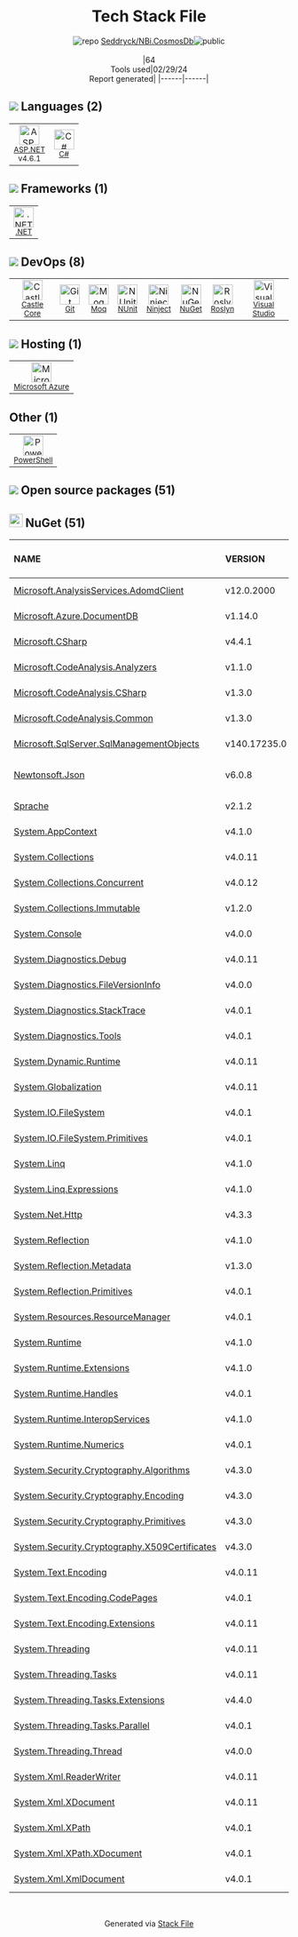 <!--
&lt;--- Readme.md Snippet without images Start ---&gt;
## Tech Stack
Seddryck/NBi.CosmosDb is built on the following main stack:

- [ASP.NET](https://www.asp.net/) – Languages
- [C#](http://csharp.net) – Languages
- [.NET](http://www.microsoft.com/net/) – Frameworks (Full Stack)
- [Castle Core](https://github.com/castleproject/Core) – Logging Tools
- [Moq](https://github.com/Moq/moq4) – Testing Frameworks
- [NUnit](http://www.nunit.org/) – Testing Frameworks
- [Ninject](http://www.ninject.org) – Dependency Management
- [Roslyn](https://github.com/dotnet/roslyn) – Code Review
- [Visual Studio](http://msdn.microsoft.com/en-us/vstudio/aa718325.aspx) – Integrated Development Environment
- [Microsoft Azure](https://azure.microsoft.com/en-us/) – Cloud Hosting
- [PowerShell](https://docs.microsoft.com/en-us/powershell/) – Shells

Full tech stack [here](/techstack.md)

&lt;--- Readme.md Snippet without images End ---&gt;

&lt;--- Readme.md Snippet with images Start ---&gt;
## Tech Stack
Seddryck/NBi.CosmosDb is built on the following main stack:

- <img width='25' height='25' src='https://img.stackshare.io/service/6755/2c45151a4a11d3a3c8e71bb34dd069d6_400x400.png' alt='ASP.NET'/> [ASP.NET](https://www.asp.net/) – Languages
- <img width='25' height='25' src='https://img.stackshare.io/service/1015/1200px-C_Sharp_wordmark.svg.png' alt='C#'/> [C#](http://csharp.net) – Languages
- <img width='25' height='25' src='https://img.stackshare.io/service/1014/IoPy1dce_400x400.png' alt='.NET'/> [.NET](http://www.microsoft.com/net/) – Frameworks (Full Stack)
- <img width='25' height='25' src='https://img.stackshare.io/service/20916/default_6d17162c9963bc83521ee29cf394f349c95173f3.png' alt='Castle Core'/> [Castle Core](https://github.com/castleproject/Core) – Logging Tools
- <img width='25' height='25' src='https://img.stackshare.io/service/1628/1434934.png' alt='Moq'/> [Moq](https://github.com/Moq/moq4) – Testing Frameworks
- <img width='25' height='25' src='https://img.stackshare.io/service/2371/jZ6MYx5Y_400x400.png' alt='NUnit'/> [NUnit](http://www.nunit.org/) – Testing Frameworks
- <img width='25' height='25' src='https://img.stackshare.io/service/3173/default_85e419b9c60b158340e534d5006d949015ec16e4.png' alt='Ninject'/> [Ninject](http://www.ninject.org) – Dependency Management
- <img width='25' height='25' src='https://img.stackshare.io/service/20930/default_275fb27c037c57f3394917ebca90dc2465c97ed8.png' alt='Roslyn'/> [Roslyn](https://github.com/dotnet/roslyn) – Code Review
- <img width='25' height='25' src='https://img.stackshare.io/service/1451/SR2hUhQN.png' alt='Visual Studio'/> [Visual Studio](http://msdn.microsoft.com/en-us/vstudio/aa718325.aspx) – Integrated Development Environment
- <img width='25' height='25' src='https://img.stackshare.io/service/213/default_88defae415fcb9cd0ac5d36c1ed27e74133c6287.jpg' alt='Microsoft Azure'/> [Microsoft Azure](https://azure.microsoft.com/en-us/) – Cloud Hosting
- <img width='25' height='25' src='https://img.stackshare.io/service/3681/powershell-logo.png' alt='PowerShell'/> [PowerShell](https://docs.microsoft.com/en-us/powershell/) – Shells

Full tech stack [here](/techstack.md)

&lt;--- Readme.md Snippet with images End ---&gt;
-->
<div align="center">

# Tech Stack File
![](https://img.stackshare.io/repo.svg "repo") [Seddryck/NBi.CosmosDb](https://github.com/Seddryck/NBi.CosmosDb)![](https://img.stackshare.io/public_badge.svg "public")
<br/><br/>
|64<br/>Tools used|02/29/24 <br/>Report generated|
|------|------|
</div>

## <img src='https://img.stackshare.io/languages.svg'/> Languages (2)
<table><tr>
  <td align='center'>
  <img width='36' height='36' src='https://img.stackshare.io/service/6755/2c45151a4a11d3a3c8e71bb34dd069d6_400x400.png' alt='ASP.NET'>
  <br>
  <sub><a href="https://www.asp.net/">ASP.NET</a></sub>
  <br>
  <sub>v4.6.1</sub>
</td>

<td align='center'>
  <img width='36' height='36' src='https://img.stackshare.io/service/1015/1200px-C_Sharp_wordmark.svg.png' alt='C#'>
  <br>
  <sub><a href="http://csharp.net">C#</a></sub>
  <br>
  <sub></sub>
</td>

</tr>
</table>

## <img src='https://img.stackshare.io/frameworks.svg'/> Frameworks (1)
<table><tr>
  <td align='center'>
  <img width='36' height='36' src='https://img.stackshare.io/service/1014/IoPy1dce_400x400.png' alt='.NET'>
  <br>
  <sub><a href="http://www.microsoft.com/net/">.NET</a></sub>
  <br>
  <sub></sub>
</td>

</tr>
</table>

## <img src='https://img.stackshare.io/devops.svg'/> DevOps (8)
<table><tr>
  <td align='center'>
  <img width='36' height='36' src='https://img.stackshare.io/service/20916/default_6d17162c9963bc83521ee29cf394f349c95173f3.png' alt='Castle Core'>
  <br>
  <sub><a href="https://github.com/castleproject/Core">Castle Core</a></sub>
  <br>
  <sub></sub>
</td>

<td align='center'>
  <img width='36' height='36' src='https://img.stackshare.io/service/1046/git.png' alt='Git'>
  <br>
  <sub><a href="http://git-scm.com/">Git</a></sub>
  <br>
  <sub></sub>
</td>

<td align='center'>
  <img width='36' height='36' src='https://img.stackshare.io/service/1628/1434934.png' alt='Moq'>
  <br>
  <sub><a href="https://github.com/Moq/moq4">Moq</a></sub>
  <br>
  <sub></sub>
</td>

<td align='center'>
  <img width='36' height='36' src='https://img.stackshare.io/service/2371/jZ6MYx5Y_400x400.png' alt='NUnit'>
  <br>
  <sub><a href="http://www.nunit.org/">NUnit</a></sub>
  <br>
  <sub></sub>
</td>

<td align='center'>
  <img width='36' height='36' src='https://img.stackshare.io/service/3173/default_85e419b9c60b158340e534d5006d949015ec16e4.png' alt='Ninject'>
  <br>
  <sub><a href="http://www.ninject.org">Ninject</a></sub>
  <br>
  <sub></sub>
</td>

<td align='center'>
  <img width='36' height='36' src='https://img.stackshare.io/service/2637/6I3oEOP4_400x400.jpg' alt='NuGet'>
  <br>
  <sub><a href="https://www.nuget.org/">NuGet</a></sub>
  <br>
  <sub></sub>
</td>

<td align='center'>
  <img width='36' height='36' src='https://img.stackshare.io/service/20930/default_275fb27c037c57f3394917ebca90dc2465c97ed8.png' alt='Roslyn'>
  <br>
  <sub><a href="https://github.com/dotnet/roslyn">Roslyn</a></sub>
  <br>
  <sub></sub>
</td>

<td align='center'>
  <img width='36' height='36' src='https://img.stackshare.io/service/1451/SR2hUhQN.png' alt='Visual Studio'>
  <br>
  <sub><a href="http://msdn.microsoft.com/en-us/vstudio/aa718325.aspx">Visual Studio</a></sub>
  <br>
  <sub></sub>
</td>

</tr>
</table>

## <img src='https://img.stackshare.io/hosting.svg'/> Hosting (1)
<table><tr>
  <td align='center'>
  <img width='36' height='36' src='https://img.stackshare.io/service/213/default_88defae415fcb9cd0ac5d36c1ed27e74133c6287.jpg' alt='Microsoft Azure'>
  <br>
  <sub><a href="https://azure.microsoft.com/en-us/">Microsoft Azure</a></sub>
  <br>
  <sub></sub>
</td>

</tr>
</table>

## Other (1)
<table><tr>
  <td align='center'>
  <img width='36' height='36' src='https://img.stackshare.io/service/3681/powershell-logo.png' alt='PowerShell'>
  <br>
  <sub><a href="https://docs.microsoft.com/en-us/powershell/">PowerShell</a></sub>
  <br>
  <sub></sub>
</td>

</tr>
</table>


## <img src='https://img.stackshare.io/group.svg' /> Open source packages (51)</h2>

## <img width='24' height='24' src='https://img.stackshare.io/service/2637/6I3oEOP4_400x400.jpg'/> NuGet (51)

|NAME|VERSION|LAST UPDATED|LAST UPDATED BY|LICENSE|VULNERABILITIES|
|:------|:------|:------|:------|:------|:------|
|[Microsoft.AnalysisServices.AdomdClient](https://www.nuget.org/Microsoft.AnalysisServices.AdomdClient)|v12.0.2000|04/27/18|Cédric L. Charlier |N/A|N/A|
|[Microsoft.Azure.DocumentDB](https://www.nuget.org/Microsoft.Azure.DocumentDB)|v1.14.0|04/27/18|Cédric L. Charlier |N/A|N/A|
|[Microsoft.CSharp](https://www.nuget.org/Microsoft.CSharp)|v4.4.1|04/27/18|Cédric L. Charlier |MIT|N/A|
|[Microsoft.CodeAnalysis.Analyzers](https://www.nuget.org/Microsoft.CodeAnalysis.Analyzers)|v1.1.0|04/27/18|Cédric L. Charlier |MIT|N/A|
|[Microsoft.CodeAnalysis.CSharp](https://www.nuget.org/Microsoft.CodeAnalysis.CSharp)|v1.3.0|04/27/18|Cédric L. Charlier |MIT|N/A|
|[Microsoft.CodeAnalysis.Common](https://www.nuget.org/Microsoft.CodeAnalysis.Common)|v1.3.0|04/27/18|Cédric L. Charlier |MIT|N/A|
|[Microsoft.SqlServer.SqlManagementObjects](https://www.nuget.org/Microsoft.SqlServer.SqlManagementObjects)|v140.17235.0|04/27/18|Cédric L. Charlier |N/A|N/A|
|[Newtonsoft.Json](https://www.nuget.org/Newtonsoft.Json)|v6.0.8|04/27/18|Cédric L. Charlier |MIT|[](https://github.com/advisories/GHSA-8rfx-6mr3-5jh3) (High)<br/>[CVE-2024-21907](https://github.com/advisories/GHSA-5crp-9r3c-p9vr) (High)|
|[Sprache](https://www.nuget.org/Sprache)|v2.1.2|01/22/18|Cédric L. Charlier |MIT|N/A|
|[System.AppContext](https://www.nuget.org/System.AppContext)|v4.1.0|04/27/18|Cédric L. Charlier |N/A|N/A|
|[System.Collections](https://www.nuget.org/System.Collections)|v4.0.11|04/27/18|Cédric L. Charlier |N/A|N/A|
|[System.Collections.Concurrent](https://www.nuget.org/System.Collections.Concurrent)|v4.0.12|04/27/18|Cédric L. Charlier |N/A|N/A|
|[System.Collections.Immutable](https://www.nuget.org/System.Collections.Immutable)|v1.2.0|04/27/18|Cédric L. Charlier |MIT|N/A|
|[System.Console](https://www.nuget.org/System.Console)|v4.0.0|04/27/18|Cédric L. Charlier |N/A|N/A|
|[System.Diagnostics.Debug](https://www.nuget.org/System.Diagnostics.Debug)|v4.0.11|04/27/18|Cédric L. Charlier |N/A|N/A|
|[System.Diagnostics.FileVersionInfo](https://www.nuget.org/System.Diagnostics.FileVersionInfo)|v4.0.0|04/27/18|Cédric L. Charlier |N/A|N/A|
|[System.Diagnostics.StackTrace](https://www.nuget.org/System.Diagnostics.StackTrace)|v4.0.1|04/27/18|Cédric L. Charlier |N/A|N/A|
|[System.Diagnostics.Tools](https://www.nuget.org/System.Diagnostics.Tools)|v4.0.1|04/27/18|Cédric L. Charlier |N/A|N/A|
|[System.Dynamic.Runtime](https://www.nuget.org/System.Dynamic.Runtime)|v4.0.11|04/27/18|Cédric L. Charlier |N/A|N/A|
|[System.Globalization](https://www.nuget.org/System.Globalization)|v4.0.11|04/27/18|Cédric L. Charlier |N/A|N/A|
|[System.IO.FileSystem](https://www.nuget.org/System.IO.FileSystem)|v4.0.1|04/27/18|Cédric L. Charlier |N/A|N/A|
|[System.IO.FileSystem.Primitives](https://www.nuget.org/System.IO.FileSystem.Primitives)|v4.0.1|04/27/18|Cédric L. Charlier |N/A|N/A|
|[System.Linq](https://www.nuget.org/System.Linq)|v4.1.0|04/27/18|Cédric L. Charlier |N/A|N/A|
|[System.Linq.Expressions](https://www.nuget.org/System.Linq.Expressions)|v4.1.0|04/27/18|Cédric L. Charlier |N/A|N/A|
|[System.Net.Http](https://www.nuget.org/System.Net.Http)|v4.3.3|04/27/18|Cédric L. Charlier |N/A|[CVE-2018-8292](https://github.com/advisories/GHSA-7jgj-8wvc-jh57) (High)|
|[System.Reflection](https://www.nuget.org/System.Reflection)|v4.1.0|04/27/18|Cédric L. Charlier |N/A|N/A|
|[System.Reflection.Metadata](https://www.nuget.org/System.Reflection.Metadata)|v1.3.0|04/27/18|Cédric L. Charlier |MIT|N/A|
|[System.Reflection.Primitives](https://www.nuget.org/System.Reflection.Primitives)|v4.0.1|04/27/18|Cédric L. Charlier |N/A|N/A|
|[System.Resources.ResourceManager](https://www.nuget.org/System.Resources.ResourceManager)|v4.0.1|04/27/18|Cédric L. Charlier |N/A|N/A|
|[System.Runtime](https://www.nuget.org/System.Runtime)|v4.1.0|04/27/18|Cédric L. Charlier |N/A|N/A|
|[System.Runtime.Extensions](https://www.nuget.org/System.Runtime.Extensions)|v4.1.0|04/27/18|Cédric L. Charlier |N/A|N/A|
|[System.Runtime.Handles](https://www.nuget.org/System.Runtime.Handles)|v4.0.1|04/27/18|Cédric L. Charlier |N/A|N/A|
|[System.Runtime.InteropServices](https://www.nuget.org/System.Runtime.InteropServices)|v4.1.0|04/27/18|Cédric L. Charlier |N/A|N/A|
|[System.Runtime.Numerics](https://www.nuget.org/System.Runtime.Numerics)|v4.0.1|04/27/18|Cédric L. Charlier |N/A|N/A|
|[System.Security.Cryptography.Algorithms](https://www.nuget.org/System.Security.Cryptography.Algorithms)|v4.3.0|04/27/18|Cédric L. Charlier |N/A|N/A|
|[System.Security.Cryptography.Encoding](https://www.nuget.org/System.Security.Cryptography.Encoding)|v4.3.0|04/27/18|Cédric L. Charlier |N/A|N/A|
|[System.Security.Cryptography.Primitives](https://www.nuget.org/System.Security.Cryptography.Primitives)|v4.3.0|04/27/18|Cédric L. Charlier |N/A|N/A|
|[System.Security.Cryptography.X509Certificates](https://www.nuget.org/System.Security.Cryptography.X509Certificates)|v4.3.0|04/27/18|Cédric L. Charlier |N/A|N/A|
|[System.Text.Encoding](https://www.nuget.org/System.Text.Encoding)|v4.0.11|04/27/18|Cédric L. Charlier |N/A|N/A|
|[System.Text.Encoding.CodePages](https://www.nuget.org/System.Text.Encoding.CodePages)|v4.0.1|04/27/18|Cédric L. Charlier |MIT|N/A|
|[System.Text.Encoding.Extensions](https://www.nuget.org/System.Text.Encoding.Extensions)|v4.0.11|04/27/18|Cédric L. Charlier |N/A|N/A|
|[System.Threading](https://www.nuget.org/System.Threading)|v4.0.11|04/27/18|Cédric L. Charlier |N/A|N/A|
|[System.Threading.Tasks](https://www.nuget.org/System.Threading.Tasks)|v4.0.11|04/27/18|Cédric L. Charlier |N/A|N/A|
|[System.Threading.Tasks.Extensions](https://www.nuget.org/System.Threading.Tasks.Extensions)|v4.4.0|04/27/18|Cédric L. Charlier |N/A|N/A|
|[System.Threading.Tasks.Parallel](https://www.nuget.org/System.Threading.Tasks.Parallel)|v4.0.1|04/27/18|Cédric L. Charlier |N/A|N/A|
|[System.Threading.Thread](https://www.nuget.org/System.Threading.Thread)|v4.0.0|04/27/18|Cédric L. Charlier |N/A|N/A|
|[System.Xml.ReaderWriter](https://www.nuget.org/System.Xml.ReaderWriter)|v4.0.11|04/27/18|Cédric L. Charlier |N/A|N/A|
|[System.Xml.XDocument](https://www.nuget.org/System.Xml.XDocument)|v4.0.11|04/27/18|Cédric L. Charlier |N/A|N/A|
|[System.Xml.XPath](https://www.nuget.org/System.Xml.XPath)|v4.0.1|04/27/18|Cédric L. Charlier |N/A|N/A|
|[System.Xml.XPath.XDocument](https://www.nuget.org/System.Xml.XPath.XDocument)|v4.0.1|04/27/18|Cédric L. Charlier |N/A|N/A|
|[System.Xml.XmlDocument](https://www.nuget.org/System.Xml.XmlDocument)|v4.0.1|04/27/18|Cédric L. Charlier |N/A|N/A|

<br/>
<div align='center'>

Generated via [Stack File](https://github.com/marketplace/stack-file)
